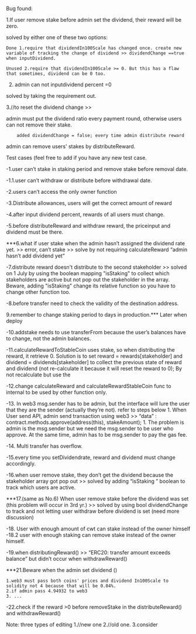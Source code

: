 Bug found:

1.If user remove stake before admin set the dividend, their reward will be zero.
  
  solved by either one of these two options:
  
    Done 1.require that dividendIn100Scale has changed once. create new variable of tracking the change of dividend >> dividendChange ==true when inputDividend.
    
    Unused 2.require that dividendIn100Scale >= 0. But this has a flaw that sometimes, dividend can be 0 too.
    
2. admin can not inputdividend percent =0 
    
  solved by taking the requirement out.
  
3.//to reset the dividend change >> 

  admin must put the dividend ratio every payment round, otherwise users can not remove their stake.
        
        added dividendChange = false; every time admin distribute reward
  
  admin can remove users' stakes by distributeReward.
        
        



Test cases (feel free to add if you have any new test case.

-1.user can’t stake in staking period and remove stake before removal date.

-1.1.user can’t  withdraw or distribute before withdrawal date.

-2.users can’t access the only owner function

-3.Distribute allowances, users will get the correct amount of reward

-4.after input dividend percent, rewards of all users must change.

-5.before distributeReward and withdraw reward, the priceinput and dividend must be there.

***6.what if user stake when the admin hasn’t assigned the dividend rate yet. >> error, can’t stake >> solve by not requiring calculateReward “admin hasn’t add dividend yet” 

-7.distribute reward doesn't distribute to the second stakeholder >> solved on 1 July by using the boolean mapping "isStaking" to collect which stakeholders are active but not pop out the stakeholder in the array. Beware, adding "isStaking" change its relative function so you have to change other function too.

-8.before transfer need to check the validity of the destination address.

9.remember to change staking period to days in production.*** Later when deploy

-10.addstake needs to use transferFrom because the user’s balances have to change, not the admin balances.

-11.calculateRewardToStableCoin uses stake, so when distributing the reward, it retrieve 0. Solution is to set reward = rewards[stakeholder] and dividend = dividends[stakeholder] to collect the previous state of reward and dividend (not re-calculate it because it will reset the reward to 0);
By not recalculate but use the 

-12.change calculateReward and calculateRewardStableCoin func to internal to be used by other function only.

-13. In web3 msg.sender has to be admin, but the interface will lure the user that they are the sender (actually they’re not). refer to steps below
    1. When User send API, admin send transaction using web3 >> “data” : contract.methods.approve(address(this), stakeAmount); 
        1. The problem is admin is the msg.sender but we need the msg.sender to be user who approve. At the same time, admin has to be msg.sender to pay the gas fee.

-14. Multi transfer has overflow.

-15.every time you setDividendrate, reward and dividend must change accordingly.

-16.when user remove stake, they don’t get the dividend because the stakeholder array got pop out >> solved by adding “isStaking ” boolean to track which users are active.

***17.(same as No.6) When user remove stake before the dividend was set (this problem will occur in 3rd yr.) >> solved by using bool dividendChange to track and not letting user withdraw before dividend is set (need more discussion)
 
-18. User with enough amount of cwt can stake instead of the owner himself
-18.2 user with enough staking can remove stake instead of the owner himself.

-19.when distributingReward() >> “ERC20: transfer amount exceeds balance” but didn’t occur when withdrawReward()

***21.Beware when the admin set dividend ()

	1.web3 must pass both coins' prices and dividend In100Scale to solidity not 4 because that will be 0.04%.
	2.if admin pass 4.94932 to web3
	3. ...
  
-22.check if the reward >0 before removeStake in the distributeReward() and withdrawReward() 

Note: three types of editing 
1.//new one
2.//old one.
3.consider



